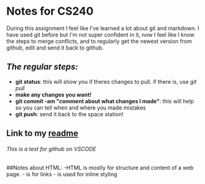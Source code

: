 # Notes for CS240

During this assignment I feel like I've learned a lot about git and markdown. I have used git before but I'm not super confident in it, now I feel like I know the steps to merge conflicts, and to regularly get the newest version from github, edit and send it back to github.
## *The regular steps:*
* **git status**: this will show you if theres changes to pull. if there is, use _git pull_
* **make any changes you want!**
* **git commit -am "comment about what changes I made"**: this will help so you can tell when and where you made mistakes
* **git push**: send it back to the space station!

## Link to my [readme](https://github.com/rmccurdy268/startup/blob/main/README.md)


###### This is a test for github on VSCODE

##Notes about HTML:
-HTML is mostly for structure and content of a web page. 
-<a> is for links
-<span> is used for inline styling